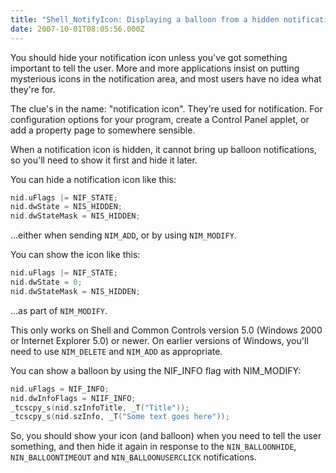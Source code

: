 ```yaml
---
title: "Shell_NotifyIcon: Displaying a balloon from a hidden notification icon"
date: 2007-10-01T08:05:56.000Z
---
```

You should hide your notification icon unless you've got something important to tell the user. More and more
applications insist on putting mysterious icons in the notification area, and most users have no idea what they're for.

The clue's in the name: "notification icon". They're used for notification. For configuration options for your program,
create a Control Panel applet, or add a property page to somewhere sensible.

When a notification icon is hidden, it cannot bring up balloon notifications, so you'll need to show it first and hide
it later.

You can hide a notification icon like this:

```c++
nid.uFlags |= NIF_STATE;
nid.dwState = NIS_HIDDEN;
nid.dwStateMask = NIS_HIDDEN;
```

...either when sending `NIM_ADD`, or by using `NIM_MODIFY`.

You can show the icon like this:

```c++
nid.uFlags |= NIF_STATE;
nid.dwState = 0;
nid.dwStateMask = NIS_HIDDEN;
```

...as part of `NIM_MODIFY`.

This only works on Shell and Common Controls version 5.0 (Windows 2000 or Internet Explorer 5.0) or newer. On earlier
versions of Windows, you'll need to use `NIM_DELETE` and `NIM_ADD` as appropriate.

You can show a balloon by using the NIF_INFO flag with NIM_MODIFY:

```c++
nid.uFlags = NIF_INFO;
nid.dwInfoFlags = NIIF_INFO;
_tcscpy_s(nid.szInfoTitle, _T("Title"));
_tcscpy_s(nid.szInfo, _T("Some text goes here"));
```

So, you should show your icon (and balloon) when you need to tell the user something, and then hide it again in response
to the `NIN_BALLOONHIDE`, `NIN_BALLOONTIMEOUT` and `NIN_BALLOONUSERCLICK` notifications.
